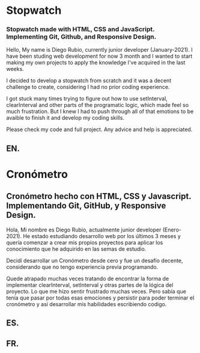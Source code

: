 # Stopwatch
### Stopwatch made with HTML, CSS and JavaScript. Implementing Git, Github, and Responsive Design.

Hello, 
My name is Diego Rubio, currently junior developer (January-2021). I have been studing web development for now 3 month and I wanted to start making my own projects to apply the knowledge I've acquired in the last weeks.

I decided to develop a stopwatch from scratch and it was a decent challenge to create, considering I had no prior coding experience. 

I got stuck many times trying to figure out how to use setInterval, clearInterval and other parts of the programatic logic, which made feel so much frustration. But I knew I had to push through all of that emotions to be avaible to finish it and develop my coding skills.

Please check my code and full project. Any advice and help is appreciated.

EN.
-------------------------------------------------------------------

# Cronómetro
## Cronómetro hecho con HTML, CSS y Javascript. Implementando Git, GitHub, y Responsive Design.

Hola, 
Mi nombre es Diego Rubio, actualmente junior developer (Enero-2021).
He estado estudiando desarrollo web por los últimos 3 meses y quería comenzar a crear mis propios proyectos para aplicar los conocimiento que he adquirido en las semas de estudio.

Decidí desarrollar un Cronómetro desde cero y fue un desafío decente, considerando que no tengo experiencia previa programando.

Quede atrapado muchas veces tratando de encontrar la forma de implementar clearInterval, setInterval y otras partes de la lógica del proyecto. Lo que me hizo sentir frustrado muchas veces. Pero sabía que tenía que pasar por todas esas emociones y persistir para poder terminar el cronómetro y así desarrollar mis habilidades escribiendo codigo.

ES.
-------------------------------------------------------------------

FR.
-------------------------------------------------------------------